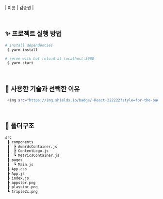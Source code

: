 | 이름 | 김종원 |

<br>

## ✨ 프로젝트 실행 방법

```bash
# install dependencies
 $ yarn install

# serve with hot reload at localhost:3000
 $ yarn start
```

<br>

## 📝 사용한 기술과 선택한 이유

```bash
 <img src="https://img.shields.io/badge/-React-222222?style=for-the-badge&logo=react">
```

<br>

## 📝 폴더구조

```bash
src
 ┣ components
 ┃  ┣ AwardsContainer.js
 ┃  ┣ ContentLogo.js
 ┃  ┗ MetricsContainer.js
 ┣ pages
 ┃  ┗ Main.js
 ┣ App.css
 ┣ App.js
 ┣ index.js
 ┣ appstor.png
 ┣ playstor.png
 ┗ triple2x.png

```
